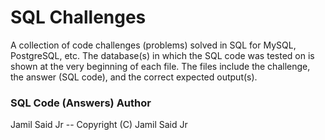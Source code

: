 # SQL Challenges 

A collection of code challenges (problems) solved in SQL for MySQL, PostgreSQL, etc. The database(s) in which the SQL code was tested on is shown at the very beginning of each file. The files include the challenge, the answer (SQL code), and the correct expected output(s).

### SQL Code (Answers) Author
Jamil Said Jr -- Copyright (C) Jamil Said Jr

